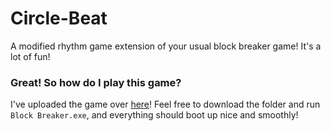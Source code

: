 # Circle-Beat 
A modified rhythm game extension of your usual block breaker game! It's a lot of fun!

### Great! So how do I play this game?
I've uploaded the game over [here](https://drive.google.com/drive/u/0/folders/1x2yzp-x-h30sathUbh5mq6ocyQXgJl0N)! Feel free to download the folder and run `Block Breaker.exe`, and everything should boot up nice and smoothly!
